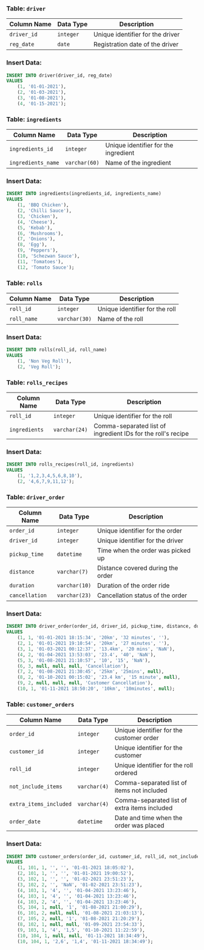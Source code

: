 ### Table: `driver`

| Column Name | Data Type | Description                        |
|-------------|-----------|------------------------------------|
| `driver_id` | `integer` | Unique identifier for the driver  |
| `reg_date`  | `date`    | Registration date of the driver   |

### Insert Data:

```sql
INSERT INTO driver(driver_id, reg_date) 
VALUES 
    (1, '01-01-2021'),
    (2, '01-03-2021'),
    (3, '01-08-2021'),
    (4, '01-15-2021');
```

### Table: `ingredients`

| Column Name     | Data Type  | Description                          |
|-----------------|------------|--------------------------------------|
| `ingredients_id`| `integer`  | Unique identifier for the ingredient |
| `ingredients_name` | `varchar(60)` | Name of the ingredient         |

### Insert Data:

```sql
INSERT INTO ingredients(ingredients_id, ingredients_name) 
VALUES 
    (1, 'BBQ Chicken'),
    (2, 'Chilli Sauce'),
    (3, 'Chicken'),
    (4, 'Cheese'),
    (5, 'Kebab'),
    (6, 'Mushrooms'),
    (7, 'Onions'),
    (8, 'Egg'),
    (9, 'Peppers'),
    (10, 'Schezwan Sauce'),
    (11, 'Tomatoes'),
    (12, 'Tomato Sauce');
```

### Table: `rolls`

| Column Name  | Data Type  | Description                         |
|--------------|------------|-------------------------------------|
| `roll_id`    | `integer`  | Unique identifier for the roll     |
| `roll_name`  | `varchar(30)` | Name of the roll                |

### Insert Data:

```sql
INSERT INTO rolls(roll_id, roll_name) 
VALUES 
    (1, 'Non Veg Roll'),
    (2, 'Veg Roll');
```

### Table: `rolls_recipes`

| Column Name  | Data Type  | Description                        |
|--------------|------------|------------------------------------|
| `roll_id`    | `integer`  | Unique identifier for the roll    |
| `ingredients`| `varchar(24)` | Comma-separated list of ingredient IDs for the roll's recipe |

### Insert Data:

```sql
INSERT INTO rolls_recipes(roll_id, ingredients) 
VALUES 
    (1, '1,2,3,4,5,6,8,10'),
    (2, '4,6,7,9,11,12');
```

### Table: `driver_order`

| Column Name    | Data Type    | Description                          |
|----------------|--------------|--------------------------------------|
| `order_id`     | `integer`    | Unique identifier for the order     |
| `driver_id`    | `integer`    | Unique identifier for the driver    |
| `pickup_time`  | `datetime`   | Time when the order was picked up   |
| `distance`     | `varchar(7)` | Distance covered during the order   |
| `duration`     | `varchar(10)`| Duration of the order ride          |
| `cancellation` | `varchar(23)`| Cancellation status of the order    |

### Insert Data:

```sql
INSERT INTO driver_order(order_id, driver_id, pickup_time, distance, duration, cancellation) 
VALUES 
    (1, 1, '01-01-2021 18:15:34', '20km', '32 minutes', ''),
    (2, 1, '01-01-2021 19:10:54', '20km', '27 minutes', ''),
    (3, 1, '01-03-2021 00:12:37', '13.4km', '20 mins', 'NaN'),
    (4, 2, '01-04-2021 13:53:03', '23.4', '40', 'NaN'),
    (5, 3, '01-08-2021 21:10:57', '10', '15', 'NaN'),
    (6, 3, null, null, null, 'Cancellation'),
    (7, 2, '01-08-2021 21:30:45', '25km', '25mins', null),
    (8, 2, '01-10-2021 00:15:02', '23.4 km', '15 minute', null),
    (9, 2, null, null, null, 'Customer Cancellation'),
    (10, 1, '01-11-2021 18:50:20', '10km', '10minutes', null);
```
### Table: `customer_orders`

| Column Name          | Data Type      | Description                                    |
|----------------------|----------------|------------------------------------------------|
| `order_id`           | `integer`      | Unique identifier for the customer order      |
| `customer_id`        | `integer`      | Unique identifier for the customer            |
| `roll_id`            | `integer`      | Unique identifier for the roll ordered        |
| `not_include_items`  | `varchar(4)`    | Comma-separated list of items not included    |
| `extra_items_included`| `varchar(4)`   | Comma-separated list of extra items included  |
| `order_date`         | `datetime`     | Date and time when the order was placed       |

### Insert Data:

```sql
INSERT INTO customer_orders(order_id, customer_id, roll_id, not_include_items, extra_items_included, order_date)
VALUES 
    (1, 101, 1, '', '', '01-01-2021 18:05:02'),
    (2, 101, 1, '', '', '01-01-2021 19:00:52'),
    (3, 102, 1, '', '', '01-02-2021 23:51:23'),
    (3, 102, 2, '', 'NaN', '01-02-2021 23:51:23'),
    (4, 103, 1, '4', '', '01-04-2021 13:23:46'),
    (4, 103, 1, '4', '', '01-04-2021 13:23:46'),
    (4, 103, 2, '4', '', '01-04-2021 13:23:46'),
    (5, 104, 1, null, '1', '01-08-2021 21:00:29'),
    (6, 101, 2, null, null, '01-08-2021 21:03:13'),
    (7, 105, 2, null, '1', '01-08-2021 21:20:29'),
    (8, 102, 1, null, null, '01-09-2021 23:54:33'),
    (9, 103, 1, '4', '1,5', '01-10-2021 11:22:59'),
    (10, 104, 1, null, null, '01-11-2021 18:34:49'),
    (10, 104, 1, '2,6', '1,4', '01-11-2021 18:34:49');
